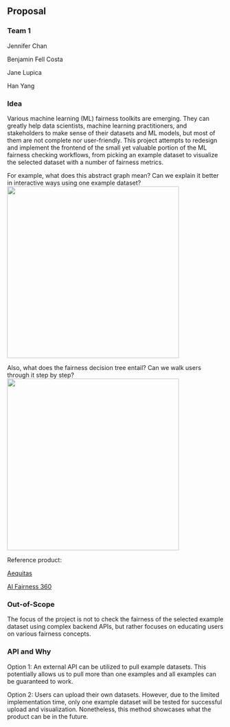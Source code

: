 ## Proposal
### Team 1
Jennifer Chan

Benjamin Fell Costa

Jane Lupica

Han Yang

### Idea
Various machine learning (ML) fairness toolkits are emerging. They can greatly help data scientists, machine learning practitioners, and stakeholders to make sense of their datasets and ML models, but most of them are not complete nor user-friendly. This project attempts to redesign and implement the frontend of the small yet valuable portion of the ML fairness checking workflows, from picking an example dataset to visualize the selected dataset with a number of fairness metrics. 

For example, what does this abstract graph mean? Can we explain it better in interactive ways using one example dataset?
<img src="http://aequitas.dssg.io/static/images/webapp_input.png" width="400" />

Also, what does the fairness decision tree entail? Can we walk users through it step by step?
<img src="http://aequitas.dssg.io/static/images/metrictree.png" width="400" />

Reference product:

[Aequitas](http://aequitas.dssg.io/)

[AI Fairness 360](https://aif360.mybluemix.net/)

### Out-of-Scope
The focus of the project is not to check the fairness of the selected example dataset using complex backend APIs, but rather focuses on educating users on various fairness concepts. 

### API and Why
Option 1: An external API can be utilized to pull example datasets. This potentially allows us to pull more than one examples and all examples can be guaranteed to work.

Option 2: Users can upload their own datasets. However, due to the limited implementation time, only one example dataset will be tested for successful upload and visualization. Nonetheless, this method showcases what the product can be in the future. 
